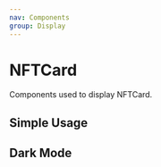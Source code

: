 ```yaml
---
nav: Components
group: Display
---
```


# NFTCard

Components used to display NFTCard.

## Simple Usage

<code src="./demos/simple.tsx"></code>

## Dark Mode

<code src="./demos/dark-mode.tsx"></code>
